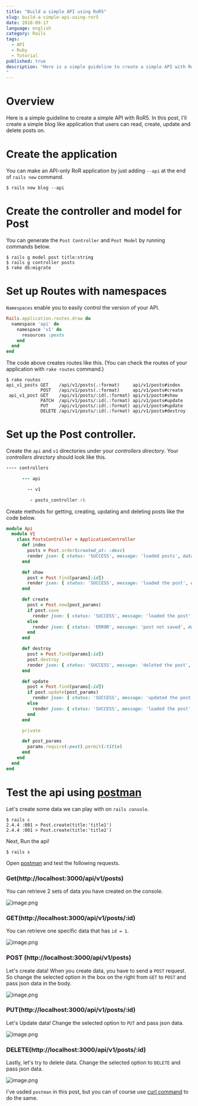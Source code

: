 ```yaml
---
title: "Build a simple API using RoR5"
slug: build-a-simple-api-using-ror5
date: 2018-09-17
language: english
category: Rails
tags:
  - API
  - Ruby
  - Tutorial
published: true
description: "Here is a simple guideline to create a simple API with RoR5. In this post, I'll create a simple blog like application that users can read, create, update and delete posts on.
"
---
```

# Overview
 Here is a simple guideline to create a simple API with RoR5. In this post, I'll create a simple blog like application that users can read, create, update and delete posts on.

# Create the application
 You can make an API-only RoR application by just adding `--api` at the end of `rails new` command.

```console
$ rails new blog --api
```
# Create the controller and model for Post
 You can generate the `Post Controller` and `Post Model` by running commands below.

```console
$ rails g model post title:string
$ rails g controller posts
$ rake db:migrate
```

# Set up Routes with namespaces
 `Namespaces` enable you to easily control the version of your API. 

```Ruby
Rails.application.routes.draw do
  namespace 'api' do
    namespace 'v1' do
      resources :posts
    end
  end
end
```

 The code above creates routes like this. (You can check the routes of your application with `rake routes` command.)

```console
$ rake routes
api_v1_posts GET    /api/v1/posts(.:format)     api/v1/posts#index
             POST   /api/v1/posts(.:format)     api/v1/posts#create
 api_v1_post GET    /api/v1/posts/:id(.:format) api/v1/posts#show
             PATCH  /api/v1/posts/:id(.:format) api/v1/posts#update
             PUT    /api/v1/posts/:id(.:format) api/v1/posts#update
             DELETE /api/v1/posts/:id(.:format) api/v1/posts#destroy
```

# Set up the Post controller.
 Create the `api` and `v1` directories under your _controllers directory_. Your _controllers directory_ should look like this.

```Ruby 
---- controllers

      --- api

        -- v1

         - posts_controller.rb
```
 
 Create methods for getting, creating, updating and deleting posts like the code below.

```Ruby 
module Api
  module V1
    class PostsController < ApplicationController
      def index
        posts = Post.order(created_at: :desc)
        render json: { status: 'SUCCESS', message: 'loaded posts', data: posts }
      end

      def show
        post = Post.find(params[:id])
        render json: { status: 'SUCCESS', message: 'loaded the post', data: post }
      end

      def create
        post = Post.new(post_params)
        if post.save
          render json: { status: 'SUCCESS', message: 'loaded the post', data: post }
        else
          render json: { status: 'ERROR', message: 'post not saved', data: post.errors }
        end
      end

      def destroy
        post = Post.find(params[:id])
        post.destroy
        render json: { status: 'SUCCESS', message: 'deleted the post', data: post }
      end

      def update
        post = Post.find(params[:id])
        if post.update(post_params)
          render json: { status: 'SUCCESS', message: 'updated the post', data: post }
        else
          render json: { status: 'SUCCESS', message: 'loaded the post', data: post }
        end
      end

      private

      def post_params
        params.require(:post).permit(:title)
      end
    end
  end
end
```

# Test the api using [postman](https://www.getpostman.com/)
Let's create some data we can play with on `rails console`.

```
$ rails c 
2.4.4 :001 > Post.create(title:'title1')
2.4.4 :001 > Post.create(title:'title2')
```

Next, Run the api!

```console
$ rails s
```

Open [postman](https://www.getpostman.com/) and test the following requests.

### Get(http://localhost:3000/api/v1/posts)
You can retrieve 2 sets of data you have created on the console.

![image.png](https://qiita-image-store.s3.amazonaws.com/0/258219/bd494dc7-7303-c48b-f0d5-a784331f1c50.png)

### GET(http://localhost:3000/api/v1/posts/:id)
You can retrieve one specific data that has `id = 1`.

![image.png](https://qiita-image-store.s3.amazonaws.com/0/258219/0f35b92e-f51c-4bba-1db4-69ac07035b19.png)

### POST (http://localhost:3000/api/v1/posts)
Let's create data!
When you create data, you have to send a `POST` request.  
So change the selected option in the box on the right from `GET` to `POST` and pass json data in the body.

![image.png](https://qiita-image-store.s3.amazonaws.com/0/258219/0fb6d53a-f0f8-fdef-170e-3ca79d7457b7.png)

### PUT(http://localhost:3000/api/v1/posts/:id)
Let's Update data!
Change the selected option to `PUT` and pass json data.

![image.png](https://qiita-image-store.s3.amazonaws.com/0/258219/76d01d80-99ea-0980-2042-b52971dd2a05.png)

### DELETE(http://localhost:3000/api/v1/posts/:id)
Lastly, let's try to delete data.
Change the selected option to `DELETE` and pass json data.

![image.png](https://qiita-image-store.s3.amazonaws.com/0/258219/d37392ff-eb77-14fc-17d1-86a42a9adcd6.png)

I've usded `postman` in this post, but you can of course use [curl command](https://curl.haxx.se/docs/manpage.html) to do the same.
